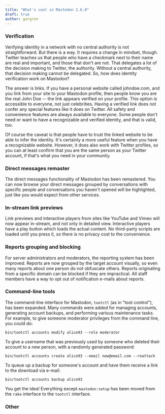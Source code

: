 ```yaml
---
title: "What's cool in Mastodon 2.6.0"
draft: true
author: gargron
---
```


### Verification

Verifying identity in a network with no central authority is not straightforward. But there is a way. It requires a change in mindset, though. Twitter teaches us that people who have a checkmark next to their name are real and important, and those that don't are not. That delegates a lot of the decision making to Twitter, the authority. Without a central authority, that decision making cannot be delegated. So, how does identity verification work on Mastodon?

The answer is links. If you have a personal website called johndoe.com, and you link from your site to your Mastodon profile, then people know you are the real John Doe -- the link appears verified on your profile. This option is accessible to everyone, not just celebrities. Having a verified link does not confer any special features like it does on Twitter. All safety and convenience features are always available to everyone. Some people don't need or want to have a recognizable and verified identity, and that is valid, too.

Of course the caveat is that people have to trust the linked website to be able to infer the identity. It's certainly a more useful feature when you have a recognizable website. However, it does also work with Twitter profiles, so you can at least confirm that you are the same person as your Twitter account, if that's what you need in your community.

### Direct messages remaster

The direct messages functionality of Mastodon has been remastered. You can now browse your direct messages grouped by conversations with specific people and conversations you haven't opened will be highlighted, just like you would expect from other services.

### In-stream link previews

Link previews and interactive players from sites like YouTube and Vimeo will now appear in-stream, and not only in detailed view. Interactive players have a play button which loads the actual content. No third-party scripts are loaded until you press it, so there is no privacy cost to the convenience.

### Reports grouping and blocking

For server administrators and moderators, the reporting system has been improved. Reports are now grouped by the target account visually, so even many reports about one person do not obfuscate others. Reports originating from a specific domain can be blocked if they are impractical. All staff members have a way to opt out of notification e-mails about reports.

### Command-line tools

The command-line interface for Mastodon, `tootctl` (as in "toot control"), has been expanded. Many commands were added for managing accounts, generating account backups, and performing various maintenance tasks. For example, to give someone moderator privileges from the command line, you could do:

    bin/tootctl accounts modify alice93 --role moderator

To give a username that was previously used by someone who deleted their account to a new person, with a randomly generated password:

    bin/tootctl accounts create alice93 --email new@email.com --reattach

To queue up a backup for someone's account and have them receive a link to the download via e-mail:

    bin/tootctl accounts backup alice93

You get the idea! Everything except `mastodon:setup` has been moved from the `rake` interface to the `tootctl` interface.

### Other